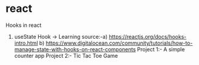 # react
Hooks in react
1) useState Hook ->
   Learning source:-a) https://reactjs.org/docs/hooks-intro.html
                    b) https://www.digitalocean.com/community/tutorials/how-to-manage-state-with-hooks-on-react-components
   Project 1:- A simple counter app
   Project 2:- Tic Tac Toe Game


